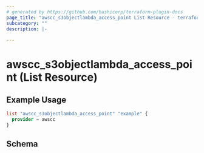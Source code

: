 ```yaml
---
# generated by https://github.com/hashicorp/terraform-plugin-docs
page_title: "awscc_s3objectlambda_access_point List Resource - terraform-provider-awscc"
subcategory: ""
description: |-
  
---
```


# awscc_s3objectlambda_access_point (List Resource)



## Example Usage

```terraform
list "awscc_s3objectlambda_access_point" "example" {
  provider = awscc
}
```

<!-- schema generated by tfplugindocs -->
## Schema
